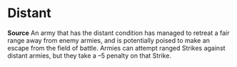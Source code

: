 ﻿---
id: '52'
name: Distant
source: null

---
# Distant

**Source** 
An army that has the distant condition has managed to retreat a fair range away from enemy armies, and is potentially poised to make an escape from the field of battle. Armies can attempt ranged Strikes against distant armies, but they take a –5 penalty on that Strike.